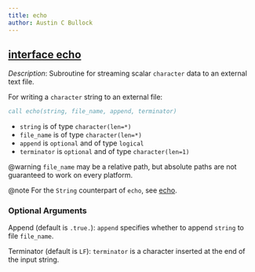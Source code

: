 ```yaml
---
title: echo
author: Austin C Bullock
---
```


## [interface echo](../../interface/echo.html)

*Description*: Subroutine for streaming scalar `character` data to an external text file.

For writing a `character` string to an external file:

```fortran
call echo(string, file_name, append, terminator)
```

* `string` is of type `character(len=*)`
* `file_name` is of type `character(len=*)`
* `append` is `optional` and of type `logical`
* `terminator` is `optional` and of type `character(len=1)`

@warning `file_name` may be a relative path, but absolute paths are not guaranteed to work on every platform.

@note For the `String` counterpart of `echo`, see [echo](string-methods.html#echo).

### Optional Arguments

Append (default is `.true.`): `append` specifies whether to append `string` to file `file_name`.

Terminator (default is `LF`): `terminator` is a character inserted at the end of the input string.
